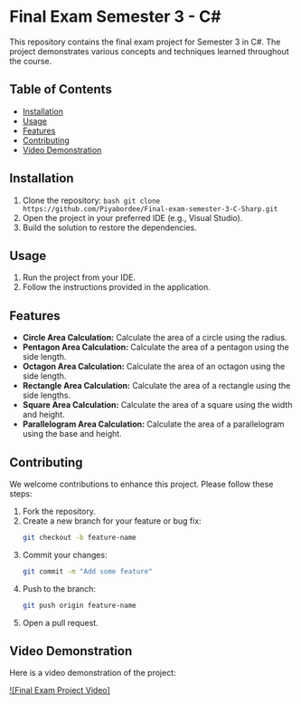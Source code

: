 # Final Exam Semester 3 - C#

This repository contains the final exam project for Semester 3 in C#. The project demonstrates various concepts and techniques learned throughout the course.

## Table of Contents
- [Installation](#installation)
- [Usage](#usage)
- [Features](#features)
- [Contributing](#contributing)
- [Video Demonstration](#video-demonstration)

## Installation

1. Clone the repository:
   ```bash git clone https://github.com/Piyabordee/Final-exam-semester-3-C-Sharp.git```
2. Open the project in your preferred IDE (e.g., Visual Studio).
3. Build the solution to restore the dependencies.

## Usage

1. Run the project from your IDE.
2. Follow the instructions provided in the application.

## Features

- **Circle Area Calculation:** Calculate the area of a circle using the radius.
- **Pentagon Area Calculation:** Calculate the area of a pentagon using the side length.
- **Octagon Area Calculation:** Calculate the area of an octagon using the side length.
- **Rectangle Area Calculation:** Calculate the area of a rectangle using the side lengths.
- **Square Area Calculation:** Calculate the area of a square using the width and height.
- **Parallelogram Area Calculation:** Calculate the area of a parallelogram using the base and height.

## Contributing

We welcome contributions to enhance this project. Please follow these steps:

1. Fork the repository.
2. Create a new branch for your feature or bug fix:
   ```bash
   git checkout -b feature-name
   ```
3. Commit your changes:
   ```bash
   git commit -m "Add some feature"
   ```
4. Push to the branch:
   ```bash
   git push origin feature-name
   ```
5. Open a pull request.

## Video Demonstration

Here is a video demonstration of the project:

[![Final Exam Project Video]](https://www.youtube.com/watch?v=TFzEIsSMqW4)
